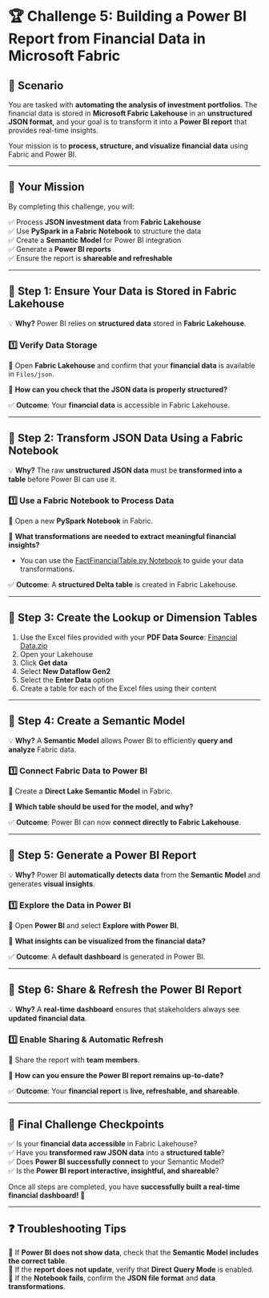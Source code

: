 # 🏆 Challenge 5: Building a Power BI Report from Financial Data in Microsoft Fabric  

## 📖 Scenario  
You are tasked with **automating the analysis of investment portfolios**. The financial data is stored in **Microsoft Fabric Lakehouse** in an **unstructured JSON format**, and your goal is to transform it into a **Power BI report** that provides real-time insights.  

Your mission is to **process, structure, and visualize financial data** using Fabric and Power BI.  

---

## 🎯 Your Mission  
By completing this challenge, you will:  

✅ Process **JSON investment data** from **Fabric Lakehouse**  
✅ Use **PySpark in a Fabric Notebook** to structure the data  
✅ Create a **Semantic Model** for Power BI integration  
✅ Generate a **Power BI reports**  
✅ Ensure the report is **shareable and refreshable**  

---

## 🚀 Step 1: Ensure Your Data is Stored in Fabric Lakehouse  
💡 **Why?** Power BI relies on **structured data** stored in **Fabric Lakehouse**.  

### 1️⃣ Verify Data Storage  
🔹 Open **Fabric Lakehouse** and confirm that your **financial data** is available in `Files/json`.  

🔹 **How can you check that the JSON data is properly structured?**  

✅ **Outcome**: Your **financial data** is accessible in Fabric Lakehouse.  

---

## 🚀 Step 2: Transform JSON Data Using a Fabric Notebook  
💡 **Why?** The raw **unstructured JSON data** must be **transformed into a table** before Power BI can use it.  

### 1️⃣ Use a Fabric Notebook to Process Data  
🔹 Open a new **PySpark Notebook** in Fabric.  

🔹 **What transformations are needed to extract meaningful financial insights?**  
   - You can use the [FactFinancialTable.py Notebook](https://github.com/DavidArayaS/AI-Powered-Insights-Fraud-Detection-Hackathon/blob/c3af96e9085107104005d86344f07a6f4a7c6e7b/03-Fraud%20Analysis/FactFinancialTable.py) to guide your data transformations.

✅ **Outcome**: A **structured Delta table** is created in Fabric Lakehouse.  

---

## 🚀 Step 3: Create the Lookup or Dimension Tables  

1. Use the Excel files provided with your **PDF Data Source**: [Financial Data.zip](https://github.com/DavidArayaS/AI-Powered-Insights-Fraud-Detection-Hackathon/blob/05f385b28e7d4215b0e1bf52eeaabf63b70e7c1a/Data%20Sources/Financial%20Data.zip)
2. Open your Lakehouse  
3. Click **Get data**  
4. Select **New Dataflow Gen2**  
5. Select the **Enter Data** option  
6. Create a table for each of the Excel files using their content  

---

## 🚀 Step 4: Create a Semantic Model  
💡 **Why?** A **Semantic Model** allows Power BI to efficiently **query and analyze** Fabric data.  

### 1️⃣ Connect Fabric Data to Power BI  
🔹 Create a **Direct Lake Semantic Model** in Fabric.  

🔹 **Which table should be used for the model, and why?**  

✅ **Outcome**: Power BI can now **connect directly to Fabric Lakehouse**.  

---

## 🚀 Step 5: Generate a Power BI Report  
💡 **Why?** Power BI **automatically detects data** from the **Semantic Model** and generates **visual insights**.  

### 1️⃣ Explore the Data in Power BI  
🔹 Open **Power BI** and select **Explore with Power BI**.  

🔹 **What insights can be visualized from the financial data?**  

✅ **Outcome**: A **default dashboard** is generated in Power BI.  

---

## 🚀 Step 6: Share & Refresh the Power BI Report  
💡 **Why?** A **real-time dashboard** ensures that stakeholders always see **updated financial data**.  

### 1️⃣ Enable Sharing & Automatic Refresh  
🔹 Share the report with **team members**.  

🔹 **How can you ensure the Power BI report remains up-to-date?**  

✅ **Outcome**: Your **financial report** is **live, refreshable, and shareable**.  

---

## 🏁 Final Challenge Checkpoints  
✅ Is your **financial data accessible** in Fabric Lakehouse?  
✅ Have you **transformed raw JSON data** into a **structured table**?  
✅ Does **Power BI successfully connect** to your Semantic Model?  
✅ Is the **Power BI report interactive, insightful, and shareable**?  

Once all steps are completed, you have **successfully built a real-time financial dashboard! 🚀**  

---

## ❓ Troubleshooting Tips  
🔹 If **Power BI does not show data**, check that the **Semantic Model includes the correct table**.  
🔹 If the **report does not update**, verify that **Direct Query Mode** is enabled.  
🔹 If the **Notebook fails**, confirm the **JSON file format** and **data transformations**.  




